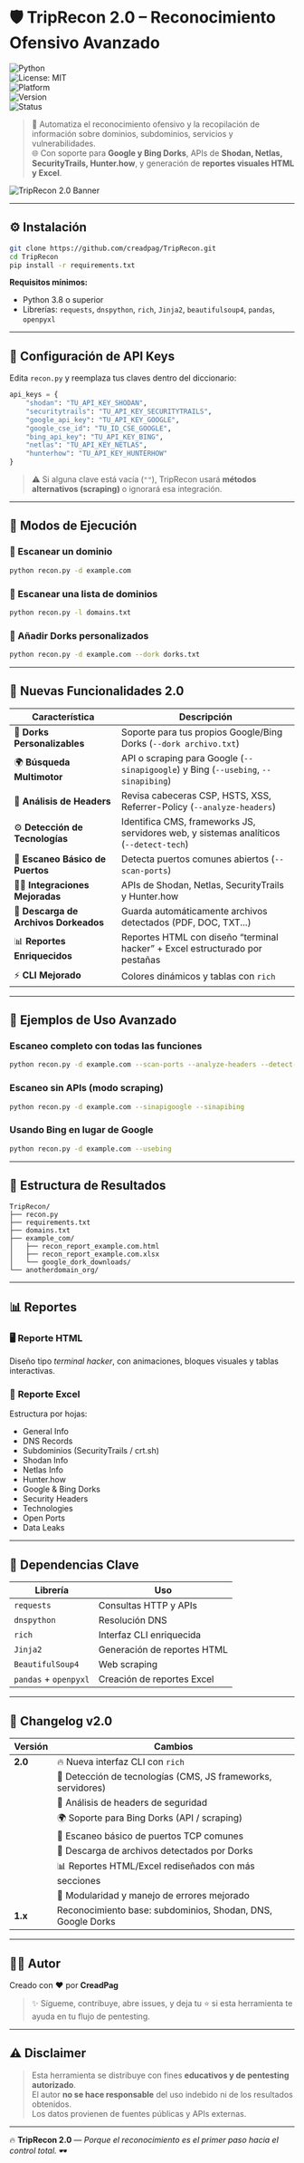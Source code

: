 # 🛡️ TripRecon 2.0 – Reconocimiento Ofensivo Avanzado
![Python](https://img.shields.io/badge/Python-3.8%2B-blue?logo=python)  
![License: MIT](https://img.shields.io/badge/License-MIT-green.svg)  
![Platform](https://img.shields.io/badge/Platform-Linux%20%7C%20Windows%20%7C%20MacOS-lightgrey)  
![Version](https://img.shields.io/badge/Version-2.0-red.svg)  
![Status](https://img.shields.io/badge/Status-Stable-success.svg)

> 🚀 Automatiza el reconocimiento ofensivo y la recopilación de información sobre dominios, subdominios, servicios y vulnerabilidades.  
> 🌐 Con soporte para **Google y Bing Dorks**, APIs de **Shodan, Netlas, SecurityTrails, Hunter.how**, y generación de **reportes visuales HTML y Excel**.  

![TripRecon 2.0 Banner](https://github.com/user-attachments/assets/1f080aaf-8735-43c8-b2a9-6da9e60f8798)

---

## ⚙️ Instalación

```bash
git clone https://github.com/creadpag/TripRecon.git
cd TripRecon
pip install -r requirements.txt
```

**Requisitos mínimos:**
- Python 3.8 o superior  
- Librerías: `requests`, `dnspython`, `rich`, `Jinja2`, `beautifulsoup4`, `pandas`, `openpyxl`

---

## 🔑 Configuración de API Keys

Edita `recon.py` y reemplaza tus claves dentro del diccionario:

```python
api_keys = {
    "shodan": "TU_API_KEY_SHODAN",
    "securitytrails": "TU_API_KEY_SECURITYTRAILS",
    "google_api_key": "TU_API_KEY_GOOGLE",
    "google_cse_id": "TU_ID_CSE_GOOGLE",
    "bing_api_key": "TU_API_KEY_BING",
    "netlas": "TU_API_KEY_NETLAS",
    "hunterhow": "TU_API_KEY_HUNTERHOW"
}
```

> ⚠️ Si alguna clave está vacía (`""`), TripRecon usará **métodos alternativos (scraping)** o ignorará esa integración.

---

## 🚀 Modos de Ejecución

### 🔹 Escanear un dominio
```bash
python recon.py -d example.com
```

### 🔹 Escanear una lista de dominios
```bash
python recon.py -l domains.txt
```

### 🔹 Añadir Dorks personalizados
```bash
python recon.py -d example.com --dork dorks.txt
```

---

## 🧩 Nuevas Funcionalidades 2.0

| Característica | Descripción |
|----------------|-------------|
| 🧠 **Dorks Personalizables** | Soporte para tus propios Google/Bing Dorks (`--dork archivo.txt`) |
| 🌍 **Búsqueda Multimotor** | API o scraping para Google (`--sinapigoogle`) y Bing (`--usebing`, `--sinapibing`) |
| 🔐 **Análisis de Headers** | Revisa cabeceras CSP, HSTS, XSS, Referrer-Policy (`--analyze-headers`) |
| ⚙️ **Detección de Tecnologías** | Identifica CMS, frameworks JS, servidores web, y sistemas analíticos (`--detect-tech`) |
| 🚪 **Escaneo Básico de Puertos** | Detecta puertos comunes abiertos (`--scan-ports`) |
| 🕵️‍♂️ **Integraciones Mejoradas** | APIs de Shodan, Netlas, SecurityTrails y Hunter.how |
| 💾 **Descarga de Archivos Dorkeados** | Guarda automáticamente archivos detectados (PDF, DOC, TXT...) |
| 📊 **Reportes Enriquecidos** | Reportes HTML con diseño “terminal hacker” + Excel estructurado por pestañas |
| ⚡ **CLI Mejorado** | Colores dinámicos y tablas con `rich` |

---

## 🧠 Ejemplos de Uso Avanzado

### Escaneo completo con todas las funciones
```bash
python recon.py -d example.com --scan-ports --analyze-headers --detect-tech
```

### Escaneo sin APIs (modo scraping)
```bash
python recon.py -d example.com --sinapigoogle --sinapibing
```

### Usando Bing en lugar de Google
```bash
python recon.py -d example.com --usebing
```

---

## 📁 Estructura de Resultados

```
TripRecon/
├── recon.py
├── requirements.txt
├── domains.txt
├── example_com/
│   ├── recon_report_example.com.html
│   ├── recon_report_example.com.xlsx
│   └── google_dork_downloads/
└── anotherdomain_org/
```

---

## 📊 Reportes

### 🖥️ **Reporte HTML**
Diseño tipo *terminal hacker*, con animaciones, bloques visuales y tablas interactivas.

### 📑 **Reporte Excel**
Estructura por hojas:
- General Info  
- DNS Records  
- Subdominios (SecurityTrails / crt.sh)  
- Shodan Info  
- Netlas Info  
- Hunter.how  
- Google & Bing Dorks  
- Security Headers  
- Technologies  
- Open Ports  
- Data Leaks  

---

## 🧰 Dependencias Clave

| Librería | Uso |
|-----------|-----|
| `requests` | Consultas HTTP y APIs |
| `dnspython` | Resolución DNS |
| `rich` | Interfaz CLI enriquecida |
| `Jinja2` | Generación de reportes HTML |
| `BeautifulSoup4` | Web scraping |
| `pandas` + `openpyxl` | Creación de reportes Excel |

---

## 🧬 Changelog v2.0

| Versión | Cambios |
|----------|----------|
| **2.0** | 🔥 Nueva interfaz CLI con `rich` |
| | 🧠 Detección de tecnologías (CMS, JS frameworks, servidores) |
| | 🧱 Análisis de headers de seguridad |
| | 🌍 Soporte para Bing Dorks (API / scraping) |
| | 🚪 Escaneo básico de puertos TCP comunes |
| | 💾 Descarga de archivos detectados por Dorks |
| | 📊 Reportes HTML/Excel rediseñados con más secciones |
| | 🧩 Modularidad y manejo de errores mejorado |
| **1.x** | Reconocimiento base: subdominios, Shodan, DNS, Google Dorks |

---

## 👨‍💻 Autor

Creado con ❤️ por **CreadPag**  
> ✨ Sígueme, contribuye, abre issues, y deja tu ⭐ si esta herramienta te ayuda en tu flujo de pentesting.

---

## ⚠️ Disclaimer

> Esta herramienta se distribuye con fines **educativos y de pentesting autorizado**.  
> El autor **no se hace responsable** del uso indebido ni de los resultados obtenidos.  
> Los datos provienen de fuentes públicas y APIs externas.

---

🔥 **TripRecon 2.0** — *Porque el reconocimiento es el primer paso hacia el control total.* 🕶️
